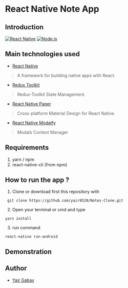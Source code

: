 # React Native Note App

## Introduction
[![React Native](https://img.shields.io/badge/React%20Native-0.70.6-blue.svg?style=rounded-square)](https://facebook.github.io/react-native/)
[![Node.js](https://img.shields.io/badge/Node.js-v.16.19.0-green.svg?style=rounded-square)](https://nodejs.org/)

## Main technologies used
- [React Native](https://github.com/facebook/react-native)
> A framework for building native apps with React.

- [Redux Toolkit](https://github.com/reduxjs/redux-toolkit)
> Redux-Toolkit State Management.

- [React Native Paper](https://github.com/callstack/react-native-paper)
> Cross-platform Material Design for React Native.

- [React Native Modalfy](https://github.com/colorfy-software/react-native-modalfy)
> Modals Context Manager


## Requirements
1. yarn / npm
2. react-native-cli (from npm)

## How to run the app ?
1. Clone or download first this repository with 
```
 git clone https://github.com/yair8520/Notes-Clone.git
```
2. Open your terminal or cmd and type
```
yarn install
```
3. run command
```
react-native run-android
```

## Demonstration


## Author
* [Yair Gabay](https://github.com/Yair8520)
